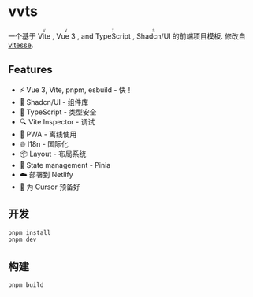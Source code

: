 # vvts

一个基于 <ruby> Vite <rp>(</rp><rt>V</rt><rp>)</rp> </ruby>, <ruby> Vue 3 <rp>(</rp><rt>V</rt><rp>)</rp> </ruby>, and <ruby> TypeScript <rp>(</rp><rt>T</rt><rp>)</rp> </ruby>, <ruby> Shadcn/UI <rp>(</rp><rt>S</rt><rp>)</rp> </ruby> 的前端项目模板. 修改自 [vitesse](https://github.com/antfu-collective/vitesse).

## Features

- ⚡️ Vue 3, Vite, pnpm, esbuild - 快！
- 🎨 Shadcn/UI - 组件库
- 🦾 TypeScript - 类型安全
- 🔍 Vite Inspector - 调试
- 📱 PWA - 离线使用
- 🌐 I18n - 国际化
- 📦 Layout - 布局系统
- 🍍 State management - Pinia
- ☁️ 部署到 Netlify
- 🤖 为 Cursor 预备好

## 开发

```bash
pnpm install
pnpm dev
```

## 构建

```bash
pnpm build
```

